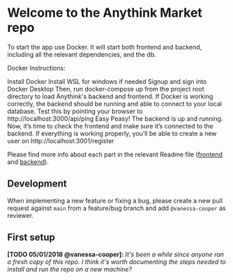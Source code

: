 # Welcome to the Anythink Market repo

To start the app use Docker. It will start both frontend and backend, including all the relevant dependencies, and the db.

Docker Instructions:

Install Docker
Install WSL for windows if needed
Signup and sign into Docker Desktop
Then, run docker-compose up from the project root directory to load Anythink's backend and frontend.
If Docker is working correctly, the backend should be running and able to connect to your local database.
Test this by pointing your browser to http://localhost:3000/api/ping
Easy Peasy! The backend is up and running.
Now, it’s time to check the frontend and make sure it’s connected to the backend.
If everything is working properly, you’ll be able to create a new user on http://localhost:3001/register

Please find more info about each part in the relevant Readme file ([frontend](frontend/readme.md) and [backend](backend/README.md)).

## Development

When implementing a new feature or fixing a bug, please create a new pull request against `main` from a feature/bug branch and add `@vanessa-cooper` as reviewer.

## First setup

**[TODO 05/01/2018 @vanessa-cooper]:** _It's been a while since anyone ran a fresh copy of this repo. I think it's worth documenting the steps needed to install and run the repo on a new machine?_
